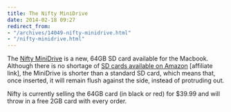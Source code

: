 ```yaml
---
title: The Nifty MiniDrive
date: 2014-02-18 09:27
redirect_from:
- "/archives/14049-nifty-minidrive.html"
- "/nifty-minidrive.html"
---
```



The [Nifty MiniDrive](http://theniftyminidrive.com) is a new, 64GB SD card available for the Macbook. Although there is no shortage of [SD cards available on Amazon](http://www.amazon.com/s/?_encoding=UTF8&camp=1789&creative=390957&field-keywords=64gb%20sd%20card&linkCode=ur2&sprefix=64gb%20sd%2Celectronics%2C358&tag=kyldre-20&url=search-alias%3Delectronics) [affiliate link], the MiniDrive is shorter than a standard SD card, which means that, once inserted, it will remain flush against the side, instead of protruding out. 

Nifty is currently selling the 64GB card (in black or red) for $39.99 and will throw in a free 2GB card with every order. 

